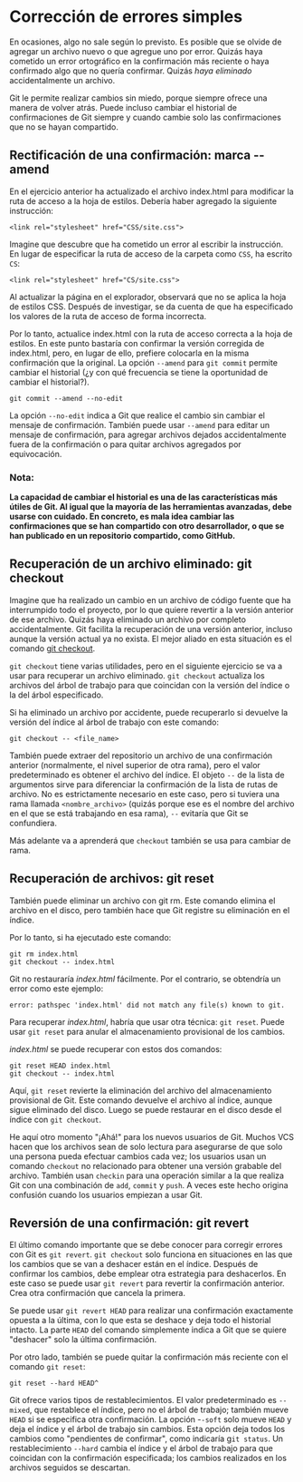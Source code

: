 # Corrección de errores simples

En ocasiones, algo no sale según lo previsto. Es posible que se olvide de agregar un archivo nuevo o que agregue uno por error. Quizás haya cometido un error ortográfico en la confirmación más reciente o haya confirmado algo que no quería confirmar. Quizás _haya eliminado_ accidentalmente un archivo.

Git le permite realizar cambios sin miedo, porque siempre ofrece una manera de volver atrás. Puede incluso cambiar el historial de confirmaciones de Git siempre y cuando cambie solo las confirmaciones que no se hayan compartido.

## Rectificación de una confirmación: marca --amend

En el ejercicio anterior ha actualizado el archivo index.html para modificar la ruta de acceso a la hoja de estilos. Debería haber agregado la siguiente instrucción:

    <link rel="stylesheet" href="CSS/site.css">

Imagine que descubre que ha cometido un error al escribir la instrucción. En lugar de especificar la ruta de acceso de la carpeta como `CSS`, ha escrito `CS`:

    <link rel="stylesheet" href="CS/site.css">

Al actualizar la página en el explorador, observará que no se aplica la hoja de estilos CSS. Después de investigar, se da cuenta de que ha especificado los valores de la ruta de acceso de forma incorrecta.

Por lo tanto, actualice index.html con la ruta de acceso correcta a la hoja de estilos. En este punto bastaría con confirmar la versión corregida de index.html, pero, en lugar de ello, prefiere colocarla en la misma confirmación que la original. La opción `--amend` para `git commit` permite cambiar el historial (¿y con qué frecuencia se tiene la oportunidad de cambiar el historial?).

    git commit --amend --no-edit

La opción `--no-edit` indica a Git que realice el cambio sin cambiar el mensaje de confirmación. También puede usar `--amend` para editar un mensaje de confirmación, para agregar archivos dejados accidentalmente fuera de la confirmación o para quitar archivos agregados por equivocación.

### Nota:

**La capacidad de cambiar el historial es una de las características más útiles de Git. Al igual que la mayoría de las herramientas avanzadas, debe usarse con cuidado. En concreto, es mala idea cambiar las confirmaciones que se han compartido con otro desarrollador, o que se han publicado en un repositorio compartido, como GitHub.**

## Recuperación de un archivo eliminado: git checkout

Imagine que ha realizado un cambio en un archivo de código fuente que ha interrumpido todo el proyecto, por lo que quiere revertir a la versión anterior de ese archivo. Quizás haya eliminado un archivo por completo accidentalmente. Git facilita la recuperación de una versión anterior, incluso aunque la versión actual ya no exista. El mejor aliado en esta situación es el comando <a href="https://git-scm.com/docs/git-checkout">git checkout</a>.

`git checkout` tiene varias utilidades, pero en el siguiente ejercicio se va a usar para recuperar un archivo eliminado. `git checkout` actualiza los archivos del árbol de trabajo para que coincidan con la versión del índice o la del árbol especificado.

Si ha eliminado un archivo por accidente, puede recuperarlo si devuelve la versión del índice al árbol de trabajo con este comando:

    git checkout -- <file_name>

También puede extraer del repositorio un archivo de una confirmación anterior (normalmente, el nivel superior de otra rama), pero el valor predeterminado es obtener el archivo del índice. El objeto `--` de la lista de argumentos sirve para diferenciar la confirmación de la lista de rutas de archivo. No es estrictamente necesario en este caso, pero si tuviera una rama llamada `<nombre_archivo>` (quizás porque ese es el nombre del archivo en el que se está trabajando en esa rama), `--` evitaría que Git se confundiera.

Más adelante va a aprenderá que `checkout` también se usa para cambiar de rama.

## Recuperación de archivos: git reset

También puede eliminar un archivo con git rm. Este comando elimina el archivo en el disco, pero también hace que Git registre su eliminación en el índice.

Por lo tanto, si ha ejecutado este comando:

    git rm index.html
    git checkout -- index.html

Git no restauraría _index.html_ fácilmente. Por el contrario, se obtendría un error como este ejemplo:

    error: pathspec 'index.html' did not match any file(s) known to git.

Para recuperar _index.html_, habría que usar otra técnica: `git reset`. Puede usar `git reset` para anular el almacenamiento provisional de los cambios.

_index.html_ se puede recuperar con estos dos comandos:

    git reset HEAD index.html
    git checkout -- index.html

Aquí, `git reset` revierte la eliminación del archivo del almacenamiento provisional de Git. Este comando devuelve el archivo al índice, aunque sigue eliminado del disco. Luego se puede restaurar en el disco desde el índice con `git checkout`.

He aquí otro momento "¡Ahá!" para los nuevos usuarios de Git. Muchos VCS hacen que los archivos sean de solo lectura para asegurarse de que solo una persona pueda efectuar cambios cada vez; los usuarios usan un comando `checkout` no relacionado para obtener una versión grabable del archivo. También usan `checkin` para una operación similar a la que realiza Git con una combinación de `add`, `commit` y `push`. A veces este hecho origina confusión cuando los usuarios empiezan a usar Git.

## Reversión de una confirmación: git revert

El último comando importante que se debe conocer para corregir errores con Git es `git revert`. `git checkout` solo funciona en situaciones en las que los cambios que se van a deshacer están en el índice. Después de confirmar los cambios, debe emplear otra estrategia para deshacerlos. En este caso se puede usar `git revert` para revertir la confirmación anterior. Crea otra confirmación que cancela la primera.

Se puede usar `git revert HEAD` para realizar una confirmación exactamente opuesta a la última, con lo que esta se deshace y deja todo el historial intacto. La parte `HEAD` del comando simplemente indica a Git que se quiere "deshacer" solo la última confirmación.

Por otro lado, también se puede quitar la confirmación más reciente con el comando `git reset`:

    git reset --hard HEAD^

Git ofrece varios tipos de restablecimientos. El valor predeterminado es `--mixed`, que restablece el índice, pero no el árbol de trabajo; también mueve `HEAD` si se especifica otra confirmación. La opción -`-soft` solo mueve `HEAD` y deja el índice y el árbol de trabajo sin cambios. Esta opción deja todos los cambios como "pendientes de confirmar", como indicaría g`it status`. Un restablecimiento `--hard` cambia el índice y el árbol de trabajo para que coincidan con la confirmación especificada; los cambios realizados en los archivos seguidos se descartan.
